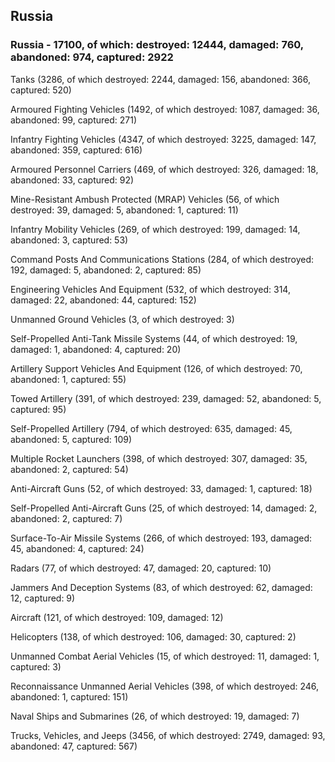 
 
 ## Russia
 
 ### Russia - 17100, of which: destroyed: 12444, damaged: 760, abandoned: 974, captured: 2922

 

 

 Tanks (3286, of which destroyed: 2244, damaged: 156, abandoned: 366, captured: 520)

 Armoured Fighting Vehicles (1492, of which destroyed: 1087, damaged: 36, abandoned: 99, captured: 271)

 Infantry Fighting Vehicles (4347, of which destroyed: 3225, damaged: 147, abandoned: 359, captured: 616)

 Armoured Personnel Carriers (469, of which destroyed: 326, damaged: 18, abandoned: 33, captured: 92)

 Mine-Resistant Ambush Protected (MRAP) Vehicles (56, of which destroyed: 39, damaged: 5, abandoned: 1, captured: 11)

 Infantry Mobility Vehicles (269, of which destroyed: 199, damaged: 14, abandoned: 3, captured: 53)

 Command Posts And Communications Stations (284, of which destroyed: 192, damaged: 5, abandoned: 2, captured: 85)

 Engineering Vehicles And Equipment (532, of which destroyed: 314, damaged: 22, abandoned: 44, captured: 152)

 Unmanned Ground Vehicles (3, of which destroyed: 3)

 Self-Propelled Anti-Tank Missile Systems (44, of which destroyed: 19, damaged: 1, abandoned: 4, captured: 20)

 Artillery Support Vehicles And Equipment (126, of which destroyed: 70, abandoned: 1, captured: 55)

 Towed Artillery (391, of which destroyed: 239, damaged: 52, abandoned: 5, captured: 95)

 Self-Propelled Artillery (794, of which destroyed: 635, damaged: 45, abandoned: 5, captured: 109)

 Multiple Rocket Launchers (398, of which destroyed: 307, damaged: 35, abandoned: 2, captured: 54)

 Anti-Aircraft Guns (52, of which destroyed: 33, damaged: 1, captured: 18)

 Self-Propelled Anti-Aircraft Guns (25, of which destroyed: 14, damaged: 2, abandoned: 2, captured: 7)

 Surface-To-Air Missile Systems (266, of which destroyed: 193, damaged: 45, abandoned: 4, captured: 24)

 Radars (77, of which destroyed: 47, damaged: 20, captured: 10)

 Jammers And Deception Systems (83, of which destroyed: 62, damaged: 12, captured: 9)

 Aircraft (121, of which destroyed: 109, damaged: 12)

 Helicopters (138, of which destroyed: 106, damaged: 30, captured: 2)

 Unmanned Combat Aerial Vehicles (15, of which destroyed: 11, damaged: 1, captured: 3)

 Reconnaissance Unmanned Aerial Vehicles (398, of which destroyed: 246, abandoned: 1, captured: 151)

 Naval Ships and Submarines (26, of which destroyed: 19, damaged: 7)

 Trucks, Vehicles, and Jeeps (3456, of which destroyed: 2749, damaged: 93, abandoned: 47, captured: 567)

